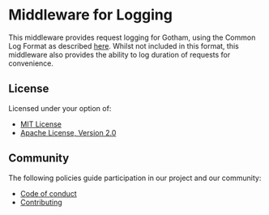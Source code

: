 # Middleware for Logging

This middleware provides request logging for Gotham, using the Common Log
Format as described [here](https://en.wikipedia.org/wiki/Common_Log_Format).
Whilst not included in this format, this middleware also provides the ability
to log duration of requests for convenience.

## License

Licensed under your option of:

* [MIT License](../LICENSE-MIT)
* [Apache License, Version 2.0](../LICENSE-APACHE)

## Community

The following policies guide participation in our project and our community:

* [Code of conduct](../../CODE_OF_CONDUCT.md)
* [Contributing](../../CONTRIBUTING.md)
